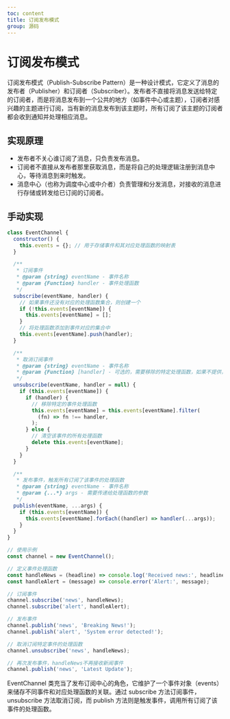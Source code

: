 ```yaml
---
toc: content
title: 订阅发布模式
group: 源码
---
```


# 订阅发布模式

订阅发布模式（Publish-Subscribe Pattern）是一种设计模式，它定义了消息的发布者（Publisher）和订阅者（Subscriber）。发布者不直接将消息发送给特定的订阅者，而是将消息发布到一个公共的地方（如事件中心或主题），订阅者对感兴趣的主题进行订阅，当有新的消息发布到该主题时，所有订阅了该主题的订阅者都会收到通知并处理相应消息。

## 实现原理

- 发布者不关心谁订阅了消息，只负责发布消息。
- 订阅者不直接从发布者那里获取消息，而是将自己的处理逻辑注册到消息中心，等待消息到来时触发。
- 消息中心（也称为调度中心或中介者）负责管理和分发消息，对接收的消息进行存储或转发给已订阅的订阅者。

## 手动实现

```js
class EventChannel {
  constructor() {
    this.events = {}; // 用于存储事件和其对应处理函数的映射表
  }

  /**
   * 订阅事件
   * @param {string} eventName - 事件名称
   * @param {Function} handler - 事件处理函数
   */
  subscribe(eventName, handler) {
    // 如果事件还没有对应的处理函数集合，则创建一个
    if (!this.events[eventName]) {
      this.events[eventName] = [];
    }
    // 将处理函数添加到事件对应的集合中
    this.events[eventName].push(handler);
  }

  /**
   * 取消订阅事件
   * @param {string} eventName - 事件名称
   * @param {Function} [handler] - 可选的，需要移除的特定处理函数，如果不提供，则移除该事件的所有处理函数
   */
  unsubscribe(eventName, handler = null) {
    if (this.events[eventName]) {
      if (handler) {
        // 移除特定的事件处理函数
        this.events[eventName] = this.events[eventName].filter(
          (fn) => fn !== handler,
        );
      } else {
        // 清空该事件的所有处理函数
        delete this.events[eventName];
      }
    }
  }

  /**
   * 发布事件，触发所有订阅了该事件的处理函数
   * @param {string} eventName - 事件名称
   * @param {...*} args - 需要传递给处理函数的参数
   */
  publish(eventName, ...args) {
    if (this.events[eventName]) {
      this.events[eventName].forEach((handler) => handler(...args));
    }
  }
}

// 使用示例
const channel = new EventChannel();

// 定义事件处理函数
const handleNews = (headline) => console.log('Received news:', headline);
const handleAlert = (message) => console.error('Alert:', message);

// 订阅事件
channel.subscribe('news', handleNews);
channel.subscribe('alert', handleAlert);

// 发布事件
channel.publish('news', 'Breaking News!');
channel.publish('alert', 'System error detected!');

// 取消订阅特定事件的处理函数
channel.unsubscribe('news', handleNews);

// 再次发布事件，handleNews不再接收新闻事件
channel.publish('news', 'Latest Update');
```

EventChannel 类充当了发布订阅中心的角色，它维护了一个事件对象（events）来储存不同事件和对应处理函数的关联。通过 subscribe 方法订阅事件，unsubscribe 方法取消订阅，而 publish 方法则是触发事件，调用所有订阅了该事件的处理函数。

<BackTop></BackTop>
<SplashCursor></SplashCursor>
